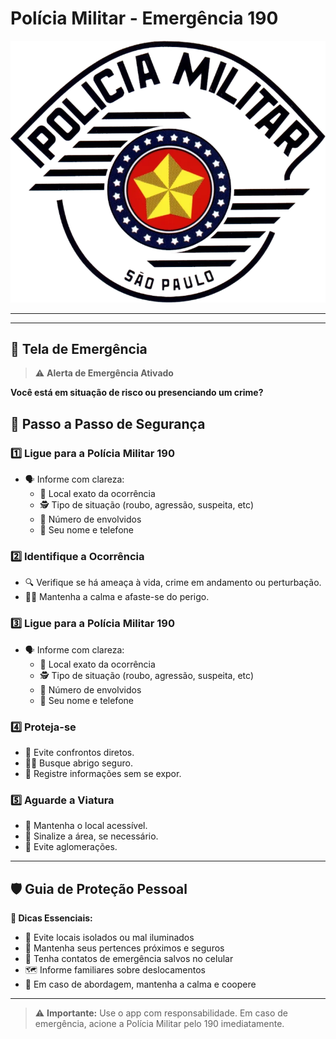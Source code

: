 #  Polícia Militar - Emergência 190

![Brasão da PM](imagens_pm\image.png "Polícia Militar 190")

---

---

## 🚨 Tela de Emergência

> ⚠️ **Alerta de Emergência Ativado**

**Você está em situação de risco ou presenciando um crime?**


## 🧭 Passo a Passo de Segurança

### 1️⃣ Ligue para a Polícia Militar 190
- 🗣️ Informe com clareza:
  - 📍 Local exato da ocorrência
  - 🕵️ Tipo de situação (roubo, agressão, suspeita, etc)
  - 👥 Número de envolvidos
  - 📱 Seu nome e telefone

### 2️⃣ Identifique a Ocorrência
- 🔍 Verifique se há ameaça à vida, crime em andamento ou perturbação.
- 🧘‍♂️ Mantenha a calma e afaste-se do perigo.

### 3️⃣ Ligue para a Polícia Militar 190
- 🗣️ Informe com clareza:
  - 📍 Local exato da ocorrência
  - 🕵️ Tipo de situação (roubo, agressão, suspeita, etc)
  - 👥 Número de envolvidos
  - 📱 Seu nome e telefone

### 4️⃣ Proteja-se
- 🚫 Evite confrontos diretos.
- 🏃‍♀️ Busque abrigo seguro.
- 📸 Registre informações sem se expor.

### 5️⃣ Aguarde a Viatura
- 🚪 Mantenha o local acessível.
- 🚧 Sinalize a área, se necessário.
- 🚷 Evite aglomerações.

---

## 🛡️ Guia de Proteção Pessoal

**📌 Dicas Essenciais:**
- 🚷 Evite locais isolados ou mal iluminados
- 🎒 Mantenha seus pertences próximos e seguros
- 📲 Tenha contatos de emergência salvos no celular
- 🗺️ Informe familiares sobre deslocamentos
- 🤝 Em caso de abordagem, mantenha a calma e coopere

---

> ⚠️ **Importante:** Use o app com responsabilidade. Em caso de emergência, acione a Polícia Militar pelo 190 imediatamente.